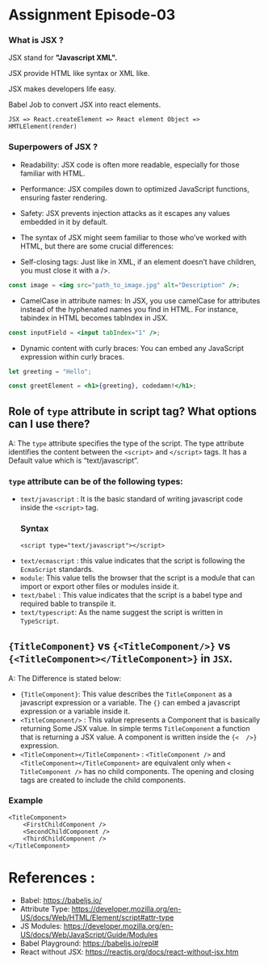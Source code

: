 # Assignment Episode-03

### What is JSX ?

<p>JSX stand for <strong>"Javascript XML".</strong></p>
<p>JSX provide HTML like syntax or XML like.</p>
<p>JSX makes developers life easy.</p>
<p>Babel Job to convert JSX into react elements.</p>

    JSX => React.createElement => React element Object => HMTLElement(render)

### Superpowers of JSX ?

- Readability: JSX code is often more readable, especially for those familiar with HTML.

- Performance: JSX compiles down to optimized JavaScript functions, ensuring faster rendering.

- Safety: JSX prevents injection attacks as it escapes any values embedded in it by default.

- The syntax of JSX might seem familiar to those who’ve worked with HTML, but there are some crucial differences:

- Self-closing tags: Just like in XML, if an element doesn’t have children, you must close it with a />.

```jsx
const image = <img src="path_to_image.jpg" alt="Description" />;
```

- CamelCase in attribute names: In JSX, you use camelCase for attributes instead of the hyphenated names you find in HTML. For instance, tabindex in HTML becomes tabIndex in JSX.

```jsx
const inputField = <input tabIndex="1" />;
```

- Dynamic content with curly braces: You can embed any JavaScript expression within curly braces.

```jsx
let greeting = "Hello";

const greetElement = <h1>{greeting}, codedamn!</h1>;
```

## Role of `type` attribute in script tag? What options can I use there?

A: The `type` attribute specifies the type of the script. The type attribute identifies the content between the `<script>` and `</script>` tags. It has a Default value which is “text/javascript”.

### `type` attribute can be of the following types:

- `text/javascript` : It is the basic standard of writing javascript code inside the `<script>` tag.
  ### Syntax
  ```
  <script type="text/javascript"></script>
  ```
- `text/ecmascript` : this value indicates that the script is following the `EcmaScript` standards.
- `module`: This value tells the browser that the script is a module that can import or export other files or modules inside it.
- `text/babel` : This value indicates that the script is a babel type and required bable to transpile it.
- `text/typescript`: As the name suggest the script is written in `TypeScript`.

## `{TitleComponent}` vs `{<TitleComponent/>}` vs `{<TitleComponent></TitleComponent>}` in `JSX`.

A: The Difference is stated below:

- `{TitleComponent}`: This value describes the `TitleComponent` as a javascript expression or a variable.
  The `{}` can embed a javascript expression or a variable inside it.
- `<TitleComponent/>` : This value represents a Component that is basically returning Some JSX value. In simple terms `TitleComponent` a function that is returning a JSX value.
  A component is written inside the `{<  />}` expression.
- `<TitleComponent></TitleComponent>` : `<TitleComponent />` and `<TitleComponent></TitleComponent>` are equivalent only when `< TitleComponent />` has no child components. The opening and closing tags are created to include the child components.

### Example

```
<TitleComponent>
    <FirstChildComponent />
    <SecondChildComponent />
    <ThirdChildComponent />
</TitleComponent>
```

# References :

- Babel: https://babeljs.io/
- Attribute Type: https://developer.mozilla.org/en-US/docs/Web/HTML/Element/script#attr-type
- JS Modules: https://developer.mozilla.org/en-US/docs/Web/JavaScript/Guide/Modules
- Babel Playground: https://babeljs.io/repl#
- React without JSX: https://reactjs.org/docs/react-without-jsx.htm
